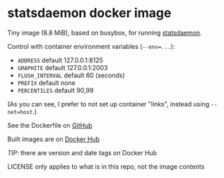 # statsdaemon docker image

Tiny image (8.8 MiB), based on busybox,
for running [statsdaemon](https://github.com/bitly/statsdaemon).

Control with container environment variables (`--env=...`):

  - `ADDRESS` default 127.0.0.1:8125
  - `GRAPHITE` default 127.0.0.1:2003
  - `FLUSH_INTERVAL` default 60 (seconds)
  - `PREFIX` default none
  - `PERCENTILES` default 90,99

(As you can see, I prefer to not set up container "links", instead using `--net=host`.)

See the Dockerfile on [GitHub](https://github.com/ploxiln/docker-statsdaemon)

Built images are on [Docker Hub](https://registry.hub.docker.com/u/ploxiln/statsdaemon/)

*TIP*: there are version and date tags on Docker Hub

LICENSE only applies to what is in this repo, not the image contents
